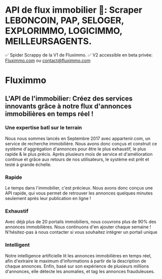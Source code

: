 # API de flux immobilier 🏡: Scraper LEBONCOIN, PAP, SELOGER, EXPLORIMMO, LOGICIMMO, MEILLEURSAGENTS.

✅ Spider Scrappy de la V1 de Fluximmo.
✅ V2 accessible en beta privée: [Fluximmo.com](fluximmo.com) ou contact@fluximmo.com

# Fluximmo
## L'API de l'immobilier: Créez des services innovants grâce à notre flux d'annonces immobilières en temps réel !

### Une expertise batî sur le terrain
Nous nous sommes lancés en Septembre 2017 avec appartenir.com, un service de recherche immobilière. Nous avons donc conçus et construit ce système d'aggrégation d'annonces pour être le plus exhaustif, le plus rapide & le plus précis. Après plusieurs mois de service et d'amélioration continue et grâce aux retours de nos utilisateurs, le système est prêt et testé à grande échelle.

### Rapide
Le temps dans l'immobilier, c'est précieux. Nous avons donc conçus une API rapide, qui vous permet de retrouver les annonces quelques minutes seulement après leur publication en ligne !

### Exhaustif
Avec déjà plus de 20 portails immobiliers, nous couvrons plus de 90% des annonces immobilières. Nous continuons d'en ajouter chaque semaine ! N'hésitez-pas à nous contacter si vous souhaitez intégrer un portail unique

### Intelligent
Notre intelligence artificielle lit les annonces immobilières en temps réel, afin d'extraire le maximum d'informations à partir de la description de chaque annonces. Enfin, basé sur son expérience de plusieurs millions d'annonces, elle détecte les anomalies, et tag les annonces frauduleuses.
